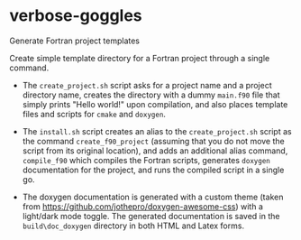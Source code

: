 # verbose-goggles
Generate Fortran project templates

Create simple template directory for a Fortran project through a single command.

 - The `create_project.sh` script asks for a project name and a project directory name, creates the directory with a dummy `main.f90` file that 
 simply prints "Hello world!" upon compilation, and also places template files and scripts for `cmake` and `doxygen`.
 
 - The `install.sh` script creates an alias to the `create_project.sh` script as the command `create_f90_project` (assuming that you do not move 
 the script from its original location), and adds an additional alias command, `compile_f90` which compiles the Fortran scripts, generates 
 `doxygen` documentation for the project, and runs the compiled script in a single go.
 - The doxygen documentation is generated with a custom theme (taken from https://github.com/jothepro/doxygen-awesome-css) with a light/dark 
 mode toggle. The generated documentation is saved in the `build\doc_doxygen` directory in both HTML and Latex forms.
